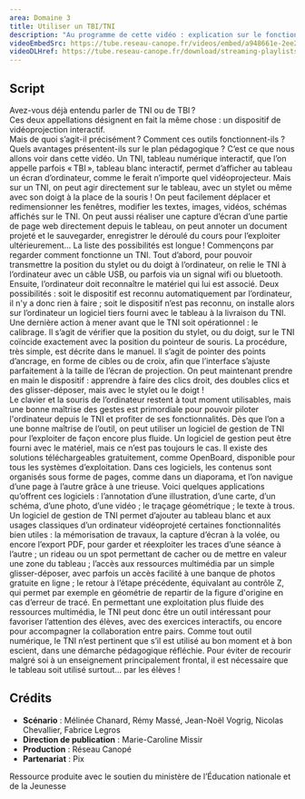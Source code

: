 ```yaml
---
area: Domaine 3
title: Utiliser un TBI/TNI
description: "Au programme de cette vidéo : explication sur le fonctionnement d'un tableau numérique interactif et quelques exemples de fonctionnalités."
videoEmbedSrc: https://tube.reseau-canope.fr/videos/embed/a948661e-2ee2-4250-9ee9-04dfde2d8753
videoDLHref: https://tube.reseau-canope.fr/download/streaming-playlists/hls/videos/a948661e-2ee2-4250-9ee9-04dfde2d8753-1080-fragmented.mp4
---
```


## Script

Avez-vous déjà entendu parler de TNI ou de TBI ?  
Ces deux appellations désignent en fait la même chose : un dispositif de vidéoprojection interactif.  
Mais de quoi s’agit-il précisément ? 
Comment ces outils fonctionnent-ils ?  
Quels avantages présentent-ils sur le plan pédagogique ? 
C’est ce que nous allons voir dans cette vidéo.
Un TNI, tableau numérique interactif, que l’on appelle parfois « TBI », tableau blanc interactif, permet d’afficher au tableau un écran d’ordinateur, comme le ferait n’importe quel vidéoprojecteur. 
Mais sur un TNI, on peut agir directement sur le tableau, avec un stylet ou même avec son doigt à la place de la souris ! 
On peut facilement déplacer et redimensionner les fenêtres, modifier les textes, images, vidéos, schémas affichés sur le TNI. On peut aussi réaliser une capture d’écran d’une partie de page web directement depuis le tableau, on peut annoter un document projeté et le sauvegarder, enregistrer le déroulé du cours pour l’exploiter ultérieurement... La liste des possibilités est longue !
Commençons par regarder comment fonctionne un TNI. 
Tout d’abord, pour pouvoir transmettre la position du stylet ou du doigt à l’ordinateur, on relie le TNI à l’ordinateur avec un câble USB, ou parfois via un signal wifi ou bluetooth. 
Ensuite, l’ordinateur doit reconnaître le matériel qui lui est associé. Deux possibilités : 
soit le dispositif est reconnu automatiquement par l’ordinateur, il n'y a donc rien à faire ; 
soit le dispositif n’est pas reconnu, on installe alors sur l’ordinateur un logiciel tiers fourni avec le tableau à la livraison du TNI.  
Une dernière action à mener avant que le TNI soit opérationnel : le calibrage. Il s’agit de vérifier que la position du stylet, ou du doigt, sur le TNI coïncide exactement avec la position du pointeur de souris. La procédure, très simple, est décrite dans le manuel. Il s’agit de pointer des points d’ancrage, en forme de cibles ou de croix, afin que l’interface s’ajuste parfaitement à la taille de l’écran de projection. 
On peut maintenant prendre en main le dispositif : apprendre à faire des clics droit, des doubles clics et des glisser-déposer, mais avec le stylet ou le doigt !  
Le clavier et la souris de l’ordinateur restent à tout moment utilisables, mais une bonne maîtrise des gestes est primordiale pour pouvoir piloter l'ordinateur depuis le TNI et profiter de ses fonctionnalités. 
Dès que l’on a une bonne maîtrise de l’outil, on peut utiliser un logiciel de gestion de TNI pour l’exploiter de façon encore plus fluide. Un logiciel de gestion peut être fourni avec le matériel, mais ce n’est pas toujours le cas. Il existe des solutions téléchargeables gratuitement, comme OpenBoard, disponible pour tous les systèmes d’exploitation. 
Dans ces logiciels, les contenus sont organisés sous forme de pages, comme dans un diaporama, et l’on navigue d’une page à l’autre grâce à une trieuse. 
Voici quelques applications qu’offrent ces logiciels : l’annotation d’une illustration, d’une carte, d’un schéma, d’une photo, d’une vidéo ; le traçage géométrique ; le texte à trous. 
Un logiciel de gestion de TNI permet d’ajouter au tableau blanc et aux usages classiques d’un ordinateur vidéoprojeté certaines fonctionnalités bien utiles : la mémorisation de travaux, la capture d’écran à la volée, ou encore l’export PDF, pour garder et réexploiter les traces d’une séance à l’autre ; un rideau ou un spot permettant de cacher ou de mettre en valeur une zone du tableau ; l’accès aux ressources multimédia par un simple glisser-déposer, avec parfois un accès facilité à une banque de photos gratuite en ligne ; le retour à l’étape précédente, équivalant au contrôle Z, qui permet par exemple en géométrie de repartir de la figure d'origine en cas d’erreur de tracé.
En permettant une exploitation plus fluide des ressources multimédia, le TNI peut donc être un outil intéressant pour favoriser l’attention des élèves, avec des exercices interactifs, ou encore pour accompagner la collaboration entre pairs.
Comme tout outil numérique, le TNI n’est pertinent que s’il est utilisé au bon moment et à bon escient, dans une démarche pédagogique réfléchie. Pour éviter de recourir malgré soi à un enseignement principalement frontal, il est nécessaire que le tableau soit utilisé surtout... par les élèves ! 

## Crédits

- **Scénario** : Mélinée Chanard, Rémy Massé, Jean-Noël Vogrig, Nicolas Chevallier, Fabrice Legros
- **Direction de publication** : Marie-Caroline Missir
- **Production** : Réseau Canopé
- **Partenariat** : Pix

Ressource produite avec le soutien du ministère de l’Éducation nationale et de la Jeunesse
